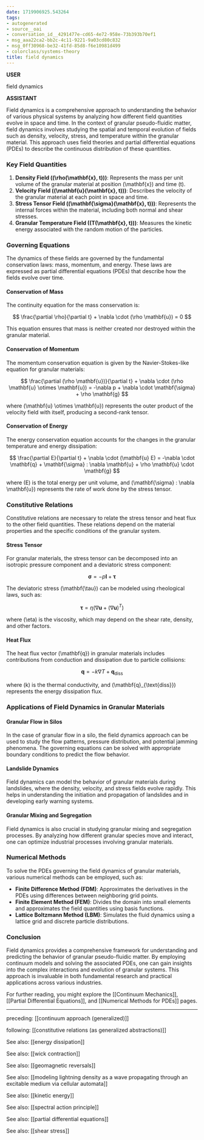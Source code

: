 ```yaml
---
date: 1719906925.543264
tags:
- autogenerated
- source__oai
- conversation_id__4291477e-cd65-4e72-958e-73b393b70ef1
- msg_aaa22ca2-bb2c-4c11-9221-9a03cd80c832
- msg_0ff30968-be32-41fd-85d8-f6e10981d499
- colorclass/systems-theory
title: field dynamics
---
```


**USER**

field dynamics


**ASSISTANT**

Field dynamics is a comprehensive approach to understanding the behavior of various physical systems by analyzing how different field quantities evolve in space and time. In the context of granular pseudo-fluidic matter, field dynamics involves studying the spatial and temporal evolution of fields such as density, velocity, stress, and temperature within the granular material. This approach uses field theories and partial differential equations (PDEs) to describe the continuous distribution of these quantities.

### Key Field Quantities

1. **Density Field (\(\rho(\mathbf{x}, t)\))**: Represents the mass per unit volume of the granular material at position \(\mathbf{x}\) and time \(t\).
2. **Velocity Field (\(\mathbf{u}(\mathbf{x}, t)\))**: Describes the velocity of the granular material at each point in space and time.
3. **Stress Tensor Field (\(\mathbf{\sigma}(\mathbf{x}, t)\))**: Represents the internal forces within the material, including both normal and shear stresses.
4. **Granular Temperature Field (\(T(\mathbf{x}, t)\))**: Measures the kinetic energy associated with the random motion of the particles.

### Governing Equations

The dynamics of these fields are governed by the fundamental conservation laws: mass, momentum, and energy. These laws are expressed as partial differential equations (PDEs) that describe how the fields evolve over time.

#### Conservation of Mass

The continuity equation for the mass conservation is:

$$
\frac{\partial \rho}{\partial t} + \nabla \cdot (\rho \mathbf{u}) = 0
$$

This equation ensures that mass is neither created nor destroyed within the granular material.

#### Conservation of Momentum

The momentum conservation equation is given by the Navier-Stokes-like equation for granular materials:

$$
\frac{\partial (\rho \mathbf{u})}{\partial t} + \nabla \cdot (\rho \mathbf{u} \otimes \mathbf{u}) = -\nabla p + \nabla \cdot \mathbf{\sigma} + \rho \mathbf{g}
$$

where \(\mathbf{u} \otimes \mathbf{u}\) represents the outer product of the velocity field with itself, producing a second-rank tensor.

#### Conservation of Energy

The energy conservation equation accounts for the changes in the granular temperature and energy dissipation:

$$
\frac{\partial E}{\partial t} + \nabla \cdot (\mathbf{u} E) = -\nabla \cdot \mathbf{q} + \mathbf{\sigma} : \nabla \mathbf{u} + \rho \mathbf{u} \cdot \mathbf{g}
$$

where \(E\) is the total energy per unit volume, and \(\mathbf{\sigma} : \nabla \mathbf{u}\) represents the rate of work done by the stress tensor.

### Constitutive Relations

Constitutive relations are necessary to relate the stress tensor and heat flux to the other field quantities. These relations depend on the material properties and the specific conditions of the granular system.

#### Stress Tensor

For granular materials, the stress tensor can be decomposed into an isotropic pressure component and a deviatoric stress component:

$$
\mathbf{\sigma} = -p \mathbf{I} + \mathbf{\tau}
$$

The deviatoric stress \(\mathbf{\tau}\) can be modeled using rheological laws, such as:

$$
\mathbf{\tau} = \eta \left(\nabla \mathbf{u} + (\nabla \mathbf{u})^T\right)
$$

where \(\eta\) is the viscosity, which may depend on the shear rate, density, and other factors.

#### Heat Flux

The heat flux vector \(\mathbf{q}\) in granular materials includes contributions from conduction and dissipation due to particle collisions:

$$
\mathbf{q} = -k \nabla T + \mathbf{q}_{\text{diss}}
$$

where \(k\) is the thermal conductivity, and \(\mathbf{q}_{\text{diss}}\) represents the energy dissipation flux.

### Applications of Field Dynamics in Granular Materials

#### Granular Flow in Silos

In the case of granular flow in a silo, the field dynamics approach can be used to study the flow patterns, pressure distribution, and potential jamming phenomena. The governing equations can be solved with appropriate boundary conditions to predict the flow behavior.

#### Landslide Dynamics

Field dynamics can model the behavior of granular materials during landslides, where the density, velocity, and stress fields evolve rapidly. This helps in understanding the initiation and propagation of landslides and in developing early warning systems.

#### Granular Mixing and Segregation

Field dynamics is also crucial in studying granular mixing and segregation processes. By analyzing how different granular species move and interact, one can optimize industrial processes involving granular materials.

### Numerical Methods

To solve the PDEs governing the field dynamics of granular materials, various numerical methods can be employed, such as:

- **Finite Difference Method (FDM)**: Approximates the derivatives in the PDEs using differences between neighboring grid points.
- **Finite Element Method (FEM)**: Divides the domain into small elements and approximates the field quantities using basis functions.
- **Lattice Boltzmann Method (LBM)**: Simulates the fluid dynamics using a lattice grid and discrete particle distributions.

### Conclusion

Field dynamics provides a comprehensive framework for understanding and predicting the behavior of granular pseudo-fluidic matter. By employing continuum models and solving the associated PDEs, one can gain insights into the complex interactions and evolution of granular systems. This approach is invaluable in both fundamental research and practical applications across various industries.

For further reading, you might explore the [[Continuum Mechanics]], [[Partial Differential Equations]], and [[Numerical Methods for PDEs]] pages.


---

preceding: [[continuum approach (generalized)]]  


following: [[constitutive relations (as generalized abstractions)]]

See also: [[energy dissipation]]


See also: [[wick contraction]]


See also: [[geomagnetic reversals]]


See also: [[modeling lightning density as a wave propagating through an excitable medium via cellular automata]]


See also: [[kinetic energy]]


See also: [[spectral action principle]]


See also: [[partial differential equations]]


See also: [[shear stress]]